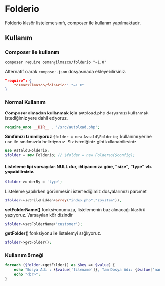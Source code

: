# Folderio
Folderio klasör listeleme sınıfı, composer ile kullanım yapılmaktadır.

## Kullanım
### Composer ile kullanım

```composer require osmanyilmazco/folderio "~1.0"```

Alternatif olarak ```composer.json``` dosyasınada ekleyebilirsiniz.
```json
"require": {
    "osmanyilmazco/folderio": "~1.0"
}
```

### Normal Kullanım
**Composer olmadan kullanmak için** autoload.php dosyamızı kullanmak istediğimiz yere dahil ediyoruz.
```php
require_once __DIR__ . '/src/autoload.php';
```

**Sınıfımızı tanımlıyoruz** ```$folder = new Astald\Folderio;``` kullanımı yerine use ile sınıfımızda belirtiyoruz.  Siz istediğiniz gibi kullanabilirsiniz.
```php
use Astald\Folderio;
$folder = new Folderio; // $folder = new Folderio($config);
```

#### Listeleme tipi varsayılan NULL dur, ihtiyacınıza göre, **"size", "type"** vb. yapabilirsiniz.

```php
$folder->orderBy = 'type';
```

Listeleme yapılırken görünmesini istemediğimiz dosyalarımızı paramet
```php
$folder->setFileHidden(array("index.php","zsystem"));
```

**setFolderName()** fonksiyonumuza, listelemenin baz alınacağı klasörü yazıyoruz. Varsayılan kök dizindir
```php
$folder->setFolderName('customer');
```

**getFolder()** fonksiyonu ile listelemyi sağlıyoruz.
```php
$folder->getFolder();
```

### Kullanım örneği
```php
foreach ($folder->getFolder() as $key => $value) {
	echo "Dosya Adı : {$value['filename']}, Tam Dosya Adı: {$value['name']}, Dosya Türü: {$value['type']}, Dosya Boyutu: {$value['size']}, Son Düzenleme Tarihi: {$value['lastmod']}";
	echo "<br>";
}
```
